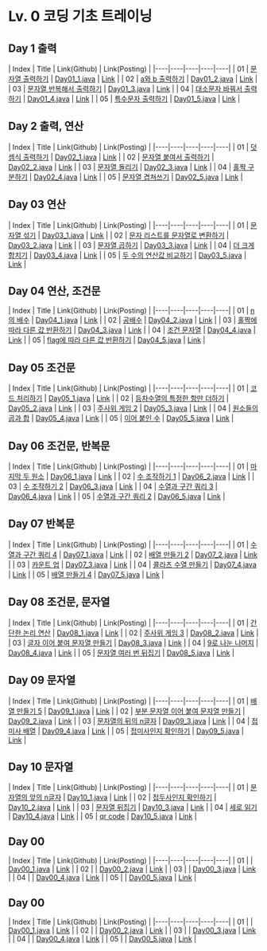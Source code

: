 # Lv. 0 코딩 기초 트레이닝

## Day 1 출력

| Index | Title | Link(Github) | Link(Posting) |
|----|----|----|----|----|
| 01 | [문자열 출력하기](https://school.programmers.co.kr/learn/courses/30/lessons/181952) | [Day01_1.java](https://github.com/2384320/Programmers-Algorithm/tree/main/Lv.0/%EC%BD%94%EB%94%A9%20%EA%B8%B0%EC%B4%88%20%ED%8A%B8%EB%A0%88%EC%9D%B4%EB%8B%9D/Day01/Day01_1.java) | [Link](https://swift-badge-161.notion.site/Lv-0-Day01-01-85997b703de54bfaafd4871c7f0da4c3) |
| 02 | [a와 b 출력하기](https://school.programmers.co.kr/learn/courses/30/lessons/181951) | [Day01_2.java](https://github.com/2384320/Programmers-Algorithm/tree/main/Lv.0/%EC%BD%94%EB%94%A9%20%EA%B8%B0%EC%B4%88%20%ED%8A%B8%EB%A0%88%EC%9D%B4%EB%8B%9D/Day01/Day01_2.java) | [Link](https://swift-badge-161.notion.site/Lv-0-Day01-02-a-b-dfc8b09377e9429986c30d0bd43e08fc) |
| 03 | [문자열 반복해서 출력하기](https://school.programmers.co.kr/learn/courses/30/lessons/181950) | [Day01_3.java](https://github.com/2384320/Programmers-Algorithm/tree/main/Lv.0/%EC%BD%94%EB%94%A9%20%EA%B8%B0%EC%B4%88%20%ED%8A%B8%EB%A0%88%EC%9D%B4%EB%8B%9D/Day01/Day01_3.java) | [Link](https://swift-badge-161.notion.site/Lv-0-Day01-03-4120ddc6850f41259d1da3f1e72f9855) |
| 04 | [대소문자 바꿔서 출력하기](https://school.programmers.co.kr/learn/courses/30/lessons/181949) | [Day01_4.java](https://github.com/2384320/Programmers-Algorithm/tree/main/Lv.0/%EC%BD%94%EB%94%A9%20%EA%B8%B0%EC%B4%88%20%ED%8A%B8%EB%A0%88%EC%9D%B4%EB%8B%9D/Day01/Day01_4.java) | [Link](https://swift-badge-161.notion.site/Lv-0-Day01-04-44a2621b594440eb8fd469a47c5573a5) |
| 05 | [특수문자 출력하기](https://school.programmers.co.kr/learn/courses/30/lessons/181948) | [Day01_5.java](https://github.com/2384320/Programmers-Algorithm/tree/main/Lv.0/%EC%BD%94%EB%94%A9%20%EA%B8%B0%EC%B4%88%20%ED%8A%B8%EB%A0%88%EC%9D%B4%EB%8B%9D/Day01/Day01_5.java) | [Link](https://swift-badge-161.notion.site/Lv-0-Day01-05-acb67275db764797b824caa2d9651722) |

## Day 2 출력, 연산

| Index | Title | Link(Github) | Link(Posting) |
|----|----|----|----|----|
| 01 | [덧셈식 출력하기](https://school.programmers.co.kr/learn/courses/30/lessons/181947) | [Day02_1.java](https://github.com/2384320/Programmers-Algorithm/tree/main/Lv.0/%EC%BD%94%EB%94%A9%20%EA%B8%B0%EC%B4%88%20%ED%8A%B8%EB%A0%88%EC%9D%B4%EB%8B%9D/Day02/Day02_1.java) | [Link](https://swift-badge-161.notion.site/Lv-0-Day02-01-2db2eaf3fa224bbf967329a654c84397) |
| 02 | [문자열 붙여서 출력하기](https://school.programmers.co.kr/learn/courses/30/lessons/181946) | [Day02_2.java](https://github.com/2384320/Programmers-Algorithm/tree/main/Lv.0/%EC%BD%94%EB%94%A9%20%EA%B8%B0%EC%B4%88%20%ED%8A%B8%EB%A0%88%EC%9D%B4%EB%8B%9D/Day02/Day02_2.java) | [Link](https://swift-badge-161.notion.site/Lv-0-Day02-02-d4da8ff684954bf98ca5d66f0d97db1e) |
| 03 | [문자열 돌리기](https://school.programmers.co.kr/learn/courses/30/lessons/181945) | [Day02_3.java](https://github.com/2384320/Programmers-Algorithm/tree/main/Lv.0/%EC%BD%94%EB%94%A9%20%EA%B8%B0%EC%B4%88%20%ED%8A%B8%EB%A0%88%EC%9D%B4%EB%8B%9D/Day02/Day02_3.java) | [Link](https://swift-badge-161.notion.site/Lv-0-Day02-03-a4bd716e51624f3b8a246f64bff0343a) |
| 04 | [홀짝 구분하기](https://school.programmers.co.kr/learn/courses/30/lessons/181944) | [Day02_4.java](https://github.com/2384320/Programmers-Algorithm/tree/main/Lv.0/%EC%BD%94%EB%94%A9%20%EA%B8%B0%EC%B4%88%20%ED%8A%B8%EB%A0%88%EC%9D%B4%EB%8B%9D/Day02/Day02_4.java) | [Link](https://swift-badge-161.notion.site/Lv-0-Day02-04-1ae37f14ea554196ae10aab95b73f324) |
| 05 | [문자열 겹쳐쓰기](https://school.programmers.co.kr/learn/courses/30/lessons/181943) | [Day02_5.java](https://github.com/2384320/Programmers-Algorithm/tree/main/Lv.0/%EC%BD%94%EB%94%A9%20%EA%B8%B0%EC%B4%88%20%ED%8A%B8%EB%A0%88%EC%9D%B4%EB%8B%9D/Day02/Day02_5.java) | [Link](https://swift-badge-161.notion.site/Lv-0-Day02-05-ed56fe7a1eea4108922c2fbf7fd4aa59) |

## Day 03 연산

| Index | Title | Link(Github) | Link(Posting) |
|----|----|----|----|----|
| 01 | [문자열 섞기](https://school.programmers.co.kr/learn/courses/30/lessons/181942) | [Day03_1.java](https://github.com/2384320/Programmers-Algorithm/tree/main/Lv.0/%EC%BD%94%EB%94%A9%20%EA%B8%B0%EC%B4%88%20%ED%8A%B8%EB%A0%88%EC%9D%B4%EB%8B%9D/Day03/Day03_1.java) | [Link](https://swift-badge-161.notion.site/Lv-0-Day03-01-04d3c975f4fa4d598a333e164c91aa9d) |
| 02 | [문자 리스트를 문자열로 변환하기](https://school.programmers.co.kr/learn/courses/30/lessons/181941) | [Day03_2.java](https://github.com/2384320/Programmers-Algorithm/tree/main/Lv.0/%EC%BD%94%EB%94%A9%20%EA%B8%B0%EC%B4%88%20%ED%8A%B8%EB%A0%88%EC%9D%B4%EB%8B%9D/Day03/Day03_2.java) | [Link](https://swift-badge-161.notion.site/Lv-0-Day03-02-2a787e7b338a435aa43123163a885ea3) |
| 03 | [문자열 곱하기](https://school.programmers.co.kr/learn/courses/30/lessons/181940) | [Day03_3.java](https://github.com/2384320/Programmers-Algorithm/tree/main/Lv.0/%EC%BD%94%EB%94%A9%20%EA%B8%B0%EC%B4%88%20%ED%8A%B8%EB%A0%88%EC%9D%B4%EB%8B%9D/Day03/Day03_3.java) | [Link](https://swift-badge-161.notion.site/Lv-0-Day03-03-e4cfd9c485504109af285a25f1696fd3) |
| 04 | [더 크게 합치기](https://school.programmers.co.kr/learn/courses/30/lessons/181939) | [Day03_4.java](https://github.com/2384320/Programmers-Algorithm/tree/main/Lv.0/%EC%BD%94%EB%94%A9%20%EA%B8%B0%EC%B4%88%20%ED%8A%B8%EB%A0%88%EC%9D%B4%EB%8B%9D/Day03/Day03_4.java) | [Link](https://swift-badge-161.notion.site/Lv-0-Day03-04-11dce1620a1243c28f5c9f5b06b9537f) |
| 05 | [두 수의 연산값 비교하기](https://school.programmers.co.kr/learn/courses/30/lessons/181938) | [Day03_5.java](https://github.com/2384320/Programmers-Algorithm/tree/main/Lv.0/%EC%BD%94%EB%94%A9%20%EA%B8%B0%EC%B4%88%20%ED%8A%B8%EB%A0%88%EC%9D%B4%EB%8B%9D/Day03/Day03_5.java) | [Link](https://swift-badge-161.notion.site/Lv-0-Day03-05-d5459e7e43a443c8b88def6c5605ba78) |

## Day 04 연산, 조건문

| Index | Title | Link(Github) | Link(Posting) |
|----|----|----|----|----|
| 01 | [n의 배수](https://school.programmers.co.kr/learn/courses/30/lessons/181937) | [Day04_1.java](https://github.com/2384320/Programmers-Algorithm/tree/main/Lv.0/%EC%BD%94%EB%94%A9%20%EA%B8%B0%EC%B4%88%20%ED%8A%B8%EB%A0%88%EC%9D%B4%EB%8B%9D/Day04/Day04_1.java) | [Link](https://swift-badge-161.notion.site/Lv-0-Day04-01-n-2e2bf0ab94ca48f0b9b54ed6de59709e) |
| 02 | [공배수](https://school.programmers.co.kr/learn/courses/30/lessons/181936) | [Day04_2.java](https://github.com/2384320/Programmers-Algorithm/tree/main/Lv.0/%EC%BD%94%EB%94%A9%20%EA%B8%B0%EC%B4%88%20%ED%8A%B8%EB%A0%88%EC%9D%B4%EB%8B%9D/Day04/Day04_2.java) | [Link](https://swift-badge-161.notion.site/Lv-0-Day04-02-d6539d93566b4473afc514ca80cb177e) |
| 03 | [홀짝에 따라 다른 값 반환하기](https://school.programmers.co.kr/learn/courses/30/lessons/181935) | [Day04_3.java](https://github.com/2384320/Programmers-Algorithm/tree/main/Lv.0/%EC%BD%94%EB%94%A9%20%EA%B8%B0%EC%B4%88%20%ED%8A%B8%EB%A0%88%EC%9D%B4%EB%8B%9D/Day04/Day04_3.java) | [Link](https://swift-badge-161.notion.site/Lv-0-Day04-03-5248c8a94a2c4fa9a6147f0a04888f50) |
| 04 | [조건 문자열](https://school.programmers.co.kr/learn/courses/30/lessons/181934) | [Day04_4.java](https://github.com/2384320/Programmers-Algorithm/tree/main/Lv.0/%EC%BD%94%EB%94%A9%20%EA%B8%B0%EC%B4%88%20%ED%8A%B8%EB%A0%88%EC%9D%B4%EB%8B%9D/Day04/Day04_4.java) | [Link](https://swift-badge-161.notion.site/Lv-0-Day04-04-0aabc320d6974e5c89905e7ce925b34a) |
| 05 | [flag에 따라 다른 값 반환하기](https://school.programmers.co.kr/learn/courses/30/lessons/181933) | [Day04_5.java](https://github.com/2384320/Programmers-Algorithm/tree/main/Lv.0/%EC%BD%94%EB%94%A9%20%EA%B8%B0%EC%B4%88%20%ED%8A%B8%EB%A0%88%EC%9D%B4%EB%8B%9D/Day04/Day04_5.java) | [Link](https://swift-badge-161.notion.site/Lv-0-Day04-05-flag-583ce036e6e2422d9c60d1efb6d45d38) |

## Day 05 조건문

| Index | Title | Link(Github) | Link(Posting) |
|----|----|----|----|----|
| 01 | [코드 처리하기](https://school.programmers.co.kr/learn/courses/30/lessons/181932) | [Day05_1.java](https://github.com/2384320/Programmers-Algorithm/tree/main/Lv.0/%EC%BD%94%EB%94%A9%20%EA%B8%B0%EC%B4%88%20%ED%8A%B8%EB%A0%88%EC%9D%B4%EB%8B%9D/Day05/Day05_1.java) | [Link](https://swift-badge-161.notion.site/Lv-0-Day05-01-3b2cf12dc47a4bf6bce70b63924a037b) |
| 02 | [등차수열의 특정한 항만 더하기](https://school.programmers.co.kr/learn/courses/30/lessons/181931) | [Day05_2.java](https://github.com/2384320/Programmers-Algorithm/tree/main/Lv.0/%EC%BD%94%EB%94%A9%20%EA%B8%B0%EC%B4%88%20%ED%8A%B8%EB%A0%88%EC%9D%B4%EB%8B%9D/Day05/Day05_2.java) | [Link](https://swift-badge-161.notion.site/Lv-0-Day05-02-697c34674bc64cafbdc84cb20453b13d) |
| 03 | [주사위 게임 2](https://school.programmers.co.kr/learn/courses/30/lessons/181930) | [Day05_3.java](https://github.com/2384320/Programmers-Algorithm/tree/main/Lv.0/%EC%BD%94%EB%94%A9%20%EA%B8%B0%EC%B4%88%20%ED%8A%B8%EB%A0%88%EC%9D%B4%EB%8B%9D/Day05/Day05_3.java) | [Link](https://swift-badge-161.notion.site/Lv-0-Day05-03-2-c9def30b933749009ae1a097245124f5) |
| 04 | [원소들의 곱과 합](https://school.programmers.co.kr/learn/courses/30/lessons/181929) | [Day05_4.java](https://github.com/2384320/Programmers-Algorithm/tree/main/Lv.0/%EC%BD%94%EB%94%A9%20%EA%B8%B0%EC%B4%88%20%ED%8A%B8%EB%A0%88%EC%9D%B4%EB%8B%9D/Day05/Day05_4.java) | [Link](https://swift-badge-161.notion.site/Lv-0-Day05-04-74a5fd8168e14ee68105a2e36bda48a0) |
| 05 | [이어 붙인 수](https://school.programmers.co.kr/learn/courses/30/lessons/181928) | [Day05_5.java](https://github.com/2384320/Programmers-Algorithm/tree/main/Lv.0/%EC%BD%94%EB%94%A9%20%EA%B8%B0%EC%B4%88%20%ED%8A%B8%EB%A0%88%EC%9D%B4%EB%8B%9D/Day05/Day05_5.java) | [Link](https://swift-badge-161.notion.site/Lv-0-Day05-05-9eb567779d66424babf15bfab6f3bd2e) |

## Day 06 조건문, 반복문

| Index | Title | Link(Github) | Link(Posting) |
|----|----|----|----|----|
| 01 | [마지막 두 원소](https://school.programmers.co.kr/learn/courses/30/lessons/181927) | [Day06_1.java](https://github.com/2384320/Programmers-Algorithm/tree/main/Lv.0/%EC%BD%94%EB%94%A9%20%EA%B8%B0%EC%B4%88%20%ED%8A%B8%EB%A0%88%EC%9D%B4%EB%8B%9D/Day06/Day06_1.java) | [Link](https://swift-badge-161.notion.site/Lv-0-Day06-01-c9c64ab2d29f4c0ca0469e090010fb5b) |
| 02 | [수 조작하기 1](https://school.programmers.co.kr/learn/courses/30/lessons/181926) | [Day06_2.java](https://github.com/2384320/Programmers-Algorithm/tree/main/Lv.0/%EC%BD%94%EB%94%A9%20%EA%B8%B0%EC%B4%88%20%ED%8A%B8%EB%A0%88%EC%9D%B4%EB%8B%9D/Day06/Day06_2.java) | [Link](https://swift-badge-161.notion.site/Lv-0-Day06-02-1-0e9db6fed89742feb4c6cc3546d2b8e9) |
| 03 | [수 조작하기 2](https://school.programmers.co.kr/learn/courses/30/lessons/181925) | [Day06_3.java](https://github.com/2384320/Programmers-Algorithm/tree/main/Lv.0/%EC%BD%94%EB%94%A9%20%EA%B8%B0%EC%B4%88%20%ED%8A%B8%EB%A0%88%EC%9D%B4%EB%8B%9D/Day06/Day06_3.java) | [Link](https://swift-badge-161.notion.site/Lv-0-Day06-03-2-628156b584f04cf596dd2b482aefff34) |
| 04 | [수열과 구간 쿼리 3](https://school.programmers.co.kr/learn/courses/30/lessons/181924) | [Day06_4.java](https://github.com/2384320/Programmers-Algorithm/tree/main/Lv.0/%EC%BD%94%EB%94%A9%20%EA%B8%B0%EC%B4%88%20%ED%8A%B8%EB%A0%88%EC%9D%B4%EB%8B%9D/Day06/Day06_4.java) | [Link](https://swift-badge-161.notion.site/Lv-0-Day06-04-3-701203c1cb97467da83bcf64c1da1aa8) |
| 05 | [수열과 구간 쿼리 2](https://school.programmers.co.kr/learn/courses/30/lessons/181923) | [Day06_5.java](https://github.com/2384320/Programmers-Algorithm/tree/main/Lv.0/%EC%BD%94%EB%94%A9%20%EA%B8%B0%EC%B4%88%20%ED%8A%B8%EB%A0%88%EC%9D%B4%EB%8B%9D/Day06/Day06_5.java) | [Link](https://swift-badge-161.notion.site/Lv-0-Day06-05-2-70048e64b1d64891b0975540526316cf) |

## Day 07 반복문

| Index | Title | Link(Github) | Link(Posting) |
|----|----|----|----|----|
| 01 | [수열과 구간 쿼리 4](https://school.programmers.co.kr/learn/courses/30/lessons/181922) | [Day07_1.java](https://github.com/2384320/Programmers-Algorithm/tree/main/Lv.0/%EC%BD%94%EB%94%A9%20%EA%B8%B0%EC%B4%88%20%ED%8A%B8%EB%A0%88%EC%9D%B4%EB%8B%9D/Day07/Day07_1.java) | [Link](https://swift-badge-161.notion.site/Lv-0-Day07-01-4-ba7700e5e87245e99e3b210007a1eeda) |
| 02 | [배열 만들기 2](https://school.programmers.co.kr/learn/courses/30/lessons/181921) | [Day07_2.java](https://github.com/2384320/Programmers-Algorithm/tree/main/Lv.0/%EC%BD%94%EB%94%A9%20%EA%B8%B0%EC%B4%88%20%ED%8A%B8%EB%A0%88%EC%9D%B4%EB%8B%9D/Day07/Day07_2.java) | [Link](https://swift-badge-161.notion.site/Lv-0-Day07-02-2-13193f44257b4df6b62008a6bddab00b) |
| 03 | [카운트 업](https://school.programmers.co.kr/learn/courses/30/lessons/181920) | [Day07_3.java](https://github.com/2384320/Programmers-Algorithm/tree/main/Lv.0/%EC%BD%94%EB%94%A9%20%EA%B8%B0%EC%B4%88%20%ED%8A%B8%EB%A0%88%EC%9D%B4%EB%8B%9D/Day07/Day07_3.java) | [Link](https://swift-badge-161.notion.site/Lv-0-Day07-03-71552ba173074fbfbb9d767dce086446) |
| 04 | [콜라츠 수열 만들기](https://school.programmers.co.kr/learn/courses/30/lessons/181919) | [Day07_4.java](https://github.com/2384320/Programmers-Algorithm/tree/main/Lv.0/%EC%BD%94%EB%94%A9%20%EA%B8%B0%EC%B4%88%20%ED%8A%B8%EB%A0%88%EC%9D%B4%EB%8B%9D/Day07/Day07_4.java) | [Link](https://swift-badge-161.notion.site/Lv-0-Day07-04-b43f0110ed6f4d0490253a09b19d02b1) |
| 05 | [배열 만들기 4](https://school.programmers.co.kr/learn/courses/30/lessons/181919) | [Day07_5.java](https://github.com/2384320/Programmers-Algorithm/tree/main/Lv.0/%EC%BD%94%EB%94%A9%20%EA%B8%B0%EC%B4%88%20%ED%8A%B8%EB%A0%88%EC%9D%B4%EB%8B%9D/Day07/Day07_5.java) | [Link](https://swift-badge-161.notion.site/Lv-0-Day07-05-4-da1ccb24cb944b4b91af56902261ddb1) |

## Day 08 조건문, 문자열

| Index | Title | Link(Github) | Link(Posting) |
|----|----|----|----|----|
| 01 | [간단한 논리 연산](https://school.programmers.co.kr/learn/courses/30/lessons/181917) | [Day08_1.java](https://github.com/2384320/Programmers-Algorithm/tree/main/Lv.0/%EC%BD%94%EB%94%A9%20%EA%B8%B0%EC%B4%88%20%ED%8A%B8%EB%A0%88%EC%9D%B4%EB%8B%9D/Day00/Day08_1.java) | [Link](https://swift-badge-161.notion.site/Lv-0-Day08-01-a6cd08b0b1354a26bcb43750ef3dd4a0) |
| 02 | [주사위 게임 3](https://school.programmers.co.kr/learn/courses/30/lessons/181916) | [Day08_2.java](https://github.com/2384320/Programmers-Algorithm/tree/main/Lv.0/%EC%BD%94%EB%94%A9%20%EA%B8%B0%EC%B4%88%20%ED%8A%B8%EB%A0%88%EC%9D%B4%EB%8B%9D/Day00/Day08_2.java) | [Link](https://swift-badge-161.notion.site/Lv-0-Day08-02-3-4ac2759ac4e34407ad61fec198af8324) |
| 03 | [글자 이어 붙여 문자열 만들기](https://school.programmers.co.kr/learn/courses/30/lessons/181915) | [Day08_3.java](https://github.com/2384320/Programmers-Algorithm/tree/main/Lv.0/%EC%BD%94%EB%94%A9%20%EA%B8%B0%EC%B4%88%20%ED%8A%B8%EB%A0%88%EC%9D%B4%EB%8B%9D/Day00/Day08_3.java) | [Link](https://swift-badge-161.notion.site/Lv-0-Day08-03-24b0c1e6aa1d40ba893cc45f05472018) |
| 04 | [9로 나눈 나머지](https://school.programmers.co.kr/learn/courses/30/lessons/181914) | [Day08_4.java](https://github.com/2384320/Programmers-Algorithm/tree/main/Lv.0/%EC%BD%94%EB%94%A9%20%EA%B8%B0%EC%B4%88%20%ED%8A%B8%EB%A0%88%EC%9D%B4%EB%8B%9D/Day00/Day08_4.java) | [Link](https://swift-badge-161.notion.site/Lv-0-Day08-04-9-33955981dcef4181a0e77181d8e9ffe2) |
| 05 | [문자열 여러 번 뒤집기](https://school.programmers.co.kr/learn/courses/30/lessons/181913) | [Day08_5.java](https://github.com/2384320/Programmers-Algorithm/tree/main/Lv.0/%EC%BD%94%EB%94%A9%20%EA%B8%B0%EC%B4%88%20%ED%8A%B8%EB%A0%88%EC%9D%B4%EB%8B%9D/Day00/Day08_5.java) | [Link](https://swift-badge-161.notion.site/Lv-0-Day08-05-c849c08571334616bfdc7ebd192ff730) |

## Day 09 문자열

| Index | Title | Link(Github) | Link(Posting) |
|----|----|----|----|----|
| 01 | [배열 만들기 5](https://school.programmers.co.kr/learn/courses/30/lessons/181912) | [Day09_1.java](https://github.com/2384320/Programmers-Algorithm/tree/main/Lv.0/%EC%BD%94%EB%94%A9%20%EA%B8%B0%EC%B4%88%20%ED%8A%B8%EB%A0%88%EC%9D%B4%EB%8B%9D/Day09/Day09_1.java) | [Link](https://swift-badge-161.notion.site/Lv-0-Day09-01-5-85d660c2d4a54863bdbfd7359ab8a254) |
| 02 | [부분 문자열 이어 붙여 문자열 만들기](https://school.programmers.co.kr/learn/courses/30/lessons/181911) | [Day09_2.java](https://github.com/2384320/Programmers-Algorithm/tree/main/Lv.0/%EC%BD%94%EB%94%A9%20%EA%B8%B0%EC%B4%88%20%ED%8A%B8%EB%A0%88%EC%9D%B4%EB%8B%9D/Day09/Day09_2.java) | [Link](https://swift-badge-161.notion.site/Lv-0-Day09-02-15b7b7d6268a44a1af4ac4bb1828c7ac) |
| 03 | [문자열의 뒤의 n글자](https://school.programmers.co.kr/learn/courses/30/lessons/181910) | [Day09_3.java](https://github.com/2384320/Programmers-Algorithm/tree/main/Lv.0/%EC%BD%94%EB%94%A9%20%EA%B8%B0%EC%B4%88%20%ED%8A%B8%EB%A0%88%EC%9D%B4%EB%8B%9D/Day09/Day09_3.java) | [Link](https://swift-badge-161.notion.site/Lv-0-Day09-03-n-538c05799adc4973ad746d26b28195d4) |
| 04 | [접미사 배열](https://school.programmers.co.kr/learn/courses/30/lessons/181909) | [Day09_4.java](https://github.com/2384320/Programmers-Algorithm/tree/main/Lv.0/%EC%BD%94%EB%94%A9%20%EA%B8%B0%EC%B4%88%20%ED%8A%B8%EB%A0%88%EC%9D%B4%EB%8B%9D/Day09/Day09_4.java) | [Link](https://swift-badge-161.notion.site/Lv-0-Day09-04-9b7c6e64e2494e2089da6773c8a07150) |
| 05 | [접미사인지 확인하기](https://school.programmers.co.kr/learn/courses/30/lessons/181908) | [Day09_5.java](https://github.com/2384320/Programmers-Algorithm/tree/main/Lv.0/%EC%BD%94%EB%94%A9%20%EA%B8%B0%EC%B4%88%20%ED%8A%B8%EB%A0%88%EC%9D%B4%EB%8B%9D/Day09/Day09_5.java) | [Link](https://swift-badge-161.notion.site/Lv-0-Day09-05-ab792769fc2740e4a263d4105ef29f2c) |

## Day 10 문자열

| Index | Title | Link(Github) | Link(Posting) |
|----|----|----|----|----|
| 01 | [문자열의 앞의 n글자](https://school.programmers.co.kr/learn/courses/30/lessons/181907) | [Day10_1.java](https://github.com/2384320/Programmers-Algorithm/tree/main/Lv.0/%EC%BD%94%EB%94%A9%20%EA%B8%B0%EC%B4%88%20%ED%8A%B8%EB%A0%88%EC%9D%B4%EB%8B%9D/Day10/Day10_1.java) | [Link](https://swift-badge-161.notion.site/Lv-0-Day10-01-n-dc5ca7ff369c49b88f6672e5872c04df) |
| 02 | [접두사인지 확인하기](https://school.programmers.co.kr/learn/courses/30/lessons/181906) | [Day10_2.java](https://github.com/2384320/Programmers-Algorithm/tree/main/Lv.0/%EC%BD%94%EB%94%A9%20%EA%B8%B0%EC%B4%88%20%ED%8A%B8%EB%A0%88%EC%9D%B4%EB%8B%9D/Day10/Day10_2.java) | [Link](https://swift-badge-161.notion.site/Lv-0-Day10-02-001cb7b8188449b1aa2809afdc299b8f) |
| 03 | [문자열 뒤집기](https://school.programmers.co.kr/learn/courses/30/lessons/181905) | [Day10_3.java](https://github.com/2384320/Programmers-Algorithm/tree/main/Lv.0/%EC%BD%94%EB%94%A9%20%EA%B8%B0%EC%B4%88%20%ED%8A%B8%EB%A0%88%EC%9D%B4%EB%8B%9D/Day10/Day10_3.java) | [Link](https://swift-badge-161.notion.site/Lv-0-Day10-03-6ba205bcbe45499a8c917f867f13da9a) |
| 04 | [세로 읽기](https://school.programmers.co.kr/learn/courses/30/lessons/181904) | [Day10_4.java](https://github.com/2384320/Programmers-Algorithm/tree/main/Lv.0/%EC%BD%94%EB%94%A9%20%EA%B8%B0%EC%B4%88%20%ED%8A%B8%EB%A0%88%EC%9D%B4%EB%8B%9D/Day10/Day10_4.java) | [Link](https://swift-badge-161.notion.site/Lv-0-Day10-04-ffe6244c41c346ce8635dbf88c073574) |
| 05 | [qr code](https://school.programmers.co.kr/learn/courses/30/lessons/181903) | [Day10_5.java](https://github.com/2384320/Programmers-Algorithm/tree/main/Lv.0/%EC%BD%94%EB%94%A9%20%EA%B8%B0%EC%B4%88%20%ED%8A%B8%EB%A0%88%EC%9D%B4%EB%8B%9D/Day10/Day10_5.java) | [Link](https://swift-badge-161.notion.site/Lv-0-Day10-05-qr-code-956387ce66604eabb332f9cdfc7fa1ad) |

## Day 00

| Index | Title | Link(Github) | Link(Posting) |
|----|----|----|----|----|
| 01 | []() | [Day00_1.java](https://github.com/2384320/Programmers-Algorithm/tree/main/Lv.0/%EC%BD%94%EB%94%A9%20%EA%B8%B0%EC%B4%88%20%ED%8A%B8%EB%A0%88%EC%9D%B4%EB%8B%9D/Day00/Day00_1.java) | [Link]() |
| 02 | []() | [Day00_2.java](https://github.com/2384320/Programmers-Algorithm/tree/main/Lv.0/%EC%BD%94%EB%94%A9%20%EA%B8%B0%EC%B4%88%20%ED%8A%B8%EB%A0%88%EC%9D%B4%EB%8B%9D/Day00/Day00_2.java) | [Link]() |
| 03 | []() | [Day00_3.java](https://github.com/2384320/Programmers-Algorithm/tree/main/Lv.0/%EC%BD%94%EB%94%A9%20%EA%B8%B0%EC%B4%88%20%ED%8A%B8%EB%A0%88%EC%9D%B4%EB%8B%9D/Day00/Day00_3.java) | [Link]() |
| 04 | []() | [Day00_4.java](https://github.com/2384320/Programmers-Algorithm/tree/main/Lv.0/%EC%BD%94%EB%94%A9%20%EA%B8%B0%EC%B4%88%20%ED%8A%B8%EB%A0%88%EC%9D%B4%EB%8B%9D/Day00/Day00_4.java) | [Link]() |
| 05 | []() | [Day00_5.java](https://github.com/2384320/Programmers-Algorithm/tree/main/Lv.0/%EC%BD%94%EB%94%A9%20%EA%B8%B0%EC%B4%88%20%ED%8A%B8%EB%A0%88%EC%9D%B4%EB%8B%9D/Day00/Day00_5.java) | [Link]() |

## Day 00

| Index | Title | Link(Github) | Link(Posting) |
|----|----|----|----|----|
| 01 | []() | [Day00_1.java](https://github.com/2384320/Programmers-Algorithm/tree/main/Lv.0/%EC%BD%94%EB%94%A9%20%EA%B8%B0%EC%B4%88%20%ED%8A%B8%EB%A0%88%EC%9D%B4%EB%8B%9D/Day00/Day00_1.java) | [Link]() |
| 02 | []() | [Day00_2.java](https://github.com/2384320/Programmers-Algorithm/tree/main/Lv.0/%EC%BD%94%EB%94%A9%20%EA%B8%B0%EC%B4%88%20%ED%8A%B8%EB%A0%88%EC%9D%B4%EB%8B%9D/Day00/Day00_2.java) | [Link]() |
| 03 | []() | [Day00_3.java](https://github.com/2384320/Programmers-Algorithm/tree/main/Lv.0/%EC%BD%94%EB%94%A9%20%EA%B8%B0%EC%B4%88%20%ED%8A%B8%EB%A0%88%EC%9D%B4%EB%8B%9D/Day00/Day00_3.java) | [Link]() |
| 04 | []() | [Day00_4.java](https://github.com/2384320/Programmers-Algorithm/tree/main/Lv.0/%EC%BD%94%EB%94%A9%20%EA%B8%B0%EC%B4%88%20%ED%8A%B8%EB%A0%88%EC%9D%B4%EB%8B%9D/Day00/Day00_4.java) | [Link]() |
| 05 | []() | [Day00_5.java](https://github.com/2384320/Programmers-Algorithm/tree/main/Lv.0/%EC%BD%94%EB%94%A9%20%EA%B8%B0%EC%B4%88%20%ED%8A%B8%EB%A0%88%EC%9D%B4%EB%8B%9D/Day00/Day00_5.java) | [Link]() |